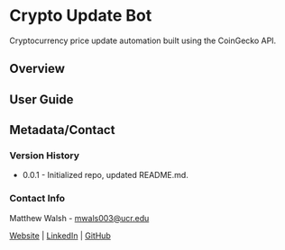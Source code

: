 # Crypto Update Bot

Cryptocurrency price update automation built using the CoinGecko API.

## Overview

## User Guide

## Metadata/Contact

### Version History

* 0.0.1 - Initialized repo, updated README.md.

### Contact Info
Matthew Walsh - mwals003@ucr.edu

[Website](https://github.com/mattcwalsh) | [LinkedIn](https://github.com/mattcwalsh) | [GitHub](https://github.com/mattcwalsh)
